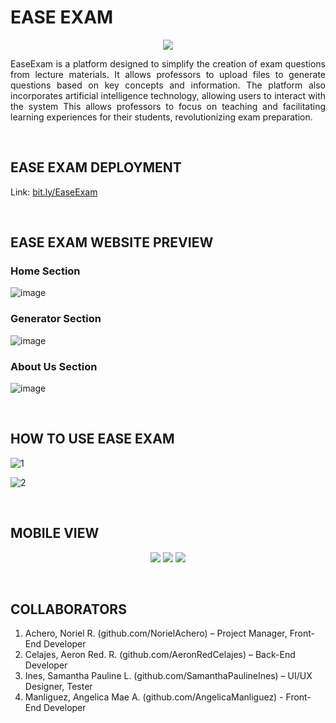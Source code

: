 # EASE EXAM
<p align="center">
   <img src = "https://cdn.discordapp.com/attachments/885103849831030785/1232910498551304273/exam.png?ex=662b2ce1&is=6629db61&hm=095712286b6c2eaad8e77694c07b4f99555bc12add159ca41c84349d33d38db3&">
</p>

<p style = "text-align: justify;"> EaseExam is a platform designed to simplify the creation of exam questions from lecture materials. It allows professors to upload files to generate questions based on key concepts and information. The platform also incorporates artificial intelligence technology, allowing users to interact with the system This allows professors to focus on teaching and facilitating learning experiences for their students, revolutionizing exam preparation.
</p>

<br>

## EASE EXAM DEPLOYMENT
Link: [bit.ly/EaseExam](bit.ly/EaseExam)

<br>

## EASE EXAM WEBSITE PREVIEW

### Home Section

![image](https://github.com/AeronRedCelajes/EaseExamGen/assets/142378544/a6ecce4a-351f-43f1-9ec5-c593367bd4a1)


### Generator Section

![image](https://github.com/AeronRedCelajes/EaseExamGen/assets/142378544/b7531360-91c7-46d9-8ed5-9cb229851d19)

### About Us Section

![image](https://github.com/AeronRedCelajes/EaseExamGen/assets/142378544/93f43883-c229-4e51-bae3-dad44bbebd3d)


<br>

## HOW TO USE EASE EXAM

![1](https://github.com/AeronRedCelajes/EaseExamGen/assets/142378544/4a99a381-253f-4a37-8365-58d34448dc8b)


![2](https://github.com/AeronRedCelajes/EaseExamGen/assets/142378544/1d0b0f1f-5ef8-49e1-b7dc-46ceb4b45d58)

<br>

## MOBILE VIEW

<p align="center">
   <img src = "https://cdn.discordapp.com/attachments/885103849831030785/1232933352181596223/image.png?ex=662b4229&is=6629f0a9&hm=63c822b06df44fb7b4ffbad339c18392d82cac52b30dc9a4304dbd927566e581&">
   <img src = "https://cdn.discordapp.com/attachments/885103849831030785/1232933364668043275/image.png?ex=662b422c&is=6629f0ac&hm=ea0fbfef300fe832c128758be957dfd497e9c1274ff3f32860dd0b99951f8681&">
   <img src = "https://cdn.discordapp.com/attachments/885103849831030785/1232933378215379066/image.png?ex=662b4230&is=6629f0b0&hm=32c39eb53a1a17febc2901d9cafb01780d3751f0d42044c3c79eba427faed586&">
</p>


<br>

## COLLABORATORS

1. Achero, Noriel R. (github.com/NorielAchero) – Project Manager, Front-End Developer
2. Celajes, Aeron Red. R. (github.com/AeronRedCelajes) – Back-End Developer
3. Ines, Samantha Pauline L. (github.com/SamanthaPaulineInes) – UI/UX Designer, Tester
4. Manliguez, Angelica Mae A. (github.com/AngelicaManliguez) - Front-End Developer


